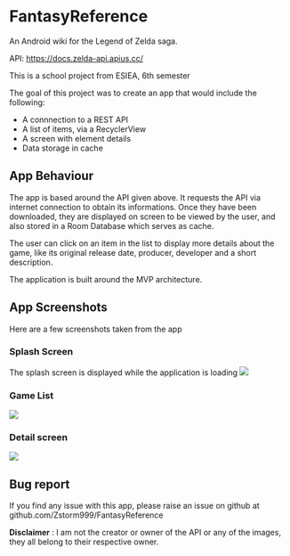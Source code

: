 # FantasyReference
An Android wiki for the Legend of Zelda saga.

API: https://docs.zelda-api.apius.cc/

This is a school project from ESIEA, 6th semester

The goal of this project was to create an app that would include the following: 

* A connnection to a REST API
* A list of items, via a RecyclerView
* A screen with element details
* Data storage in cache

## App Behaviour

The app is based around the API given above. It requests the API via internet connection to obtain its informations. Once they have been downloaded, they are displayed on screen to be viewed by the user, and also stored in a Room Database which serves as cache.

The user can click on an item in the list to display more details about the game, like its original release date, producer, developer and a short description.

The application is built around the MVP architecture.

## App Screenshots

Here are a few screenshots taken from the app

### Splash Screen

The splash screen is displayed while the application is loading
<img src="./img/Screenshot_20210523-212137_FantasyReference.jpg" />

### Game List

<img src="./img/Screenshot_20210523-212144_FantasyReference.jpg" />

### Detail screen

<img src="./img/Screenshot_20210523-212833_FantasyReference.jpg" />

## Bug report

If you find any issue with this app, please raise an issue on github at github.com/Zstorm999/FantasyReference

__Disclaimer__ : I am not the creator or owner of the API or any of the images, they all belong to their respective owner. 



